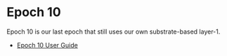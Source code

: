 # Epoch 10

Epoch 10 is our last epoch that still uses our own substrate-based layer-1.

* [Epoch 10 User Guide](https://medium.com/@teaproject/epoch-10-users-guide-5bfa60142d14) 
